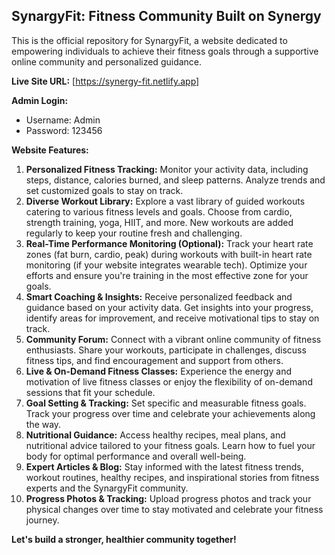 ## SynargyFit: Fitness Community Built on Synergy

This is the official repository for SynargyFit, a website dedicated to empowering individuals to achieve their fitness goals through a supportive online community and personalized guidance.

**Live Site URL:** [https://synergy-fit.netlify.app]

**Admin Login:**

- Username: Admin
- Password: 123456

**Website Features:**

1. **Personalized Fitness Tracking:** Monitor your activity data, including steps, distance, calories burned, and sleep patterns. Analyze trends and set customized goals to stay on track.
2. **Diverse Workout Library:** Explore a vast library of guided workouts catering to various fitness levels and goals. Choose from cardio, strength training, yoga, HIIT, and more. New workouts are added regularly to keep your routine fresh and challenging.
3. **Real-Time Performance Monitoring (Optional):** Track your heart rate zones (fat burn, cardio, peak) during workouts with built-in heart rate monitoring (if your website integrates wearable tech). Optimize your efforts and ensure you're training in the most effective zone for your goals.
4. **Smart Coaching & Insights:** Receive personalized feedback and guidance based on your activity data. Get insights into your progress, identify areas for improvement, and receive motivational tips to stay on track.
5. **Community Forum:** Connect with a vibrant online community of fitness enthusiasts. Share your workouts, participate in challenges, discuss fitness tips, and find encouragement and support from others.
6. **Live & On-Demand Fitness Classes:** Experience the energy and motivation of live fitness classes or enjoy the flexibility of on-demand sessions that fit your schedule.
7. **Goal Setting & Tracking:** Set specific and measurable fitness goals. Track your progress over time and celebrate your achievements along the way.
8. **Nutritional Guidance:** Access healthy recipes, meal plans, and nutritional advice tailored to your fitness goals. Learn how to fuel your body for optimal performance and overall well-being.
9. **Expert Articles & Blog:** Stay informed with the latest fitness trends, workout routines, healthy recipes, and inspirational stories from fitness experts and the SynargyFit community.
10. **Progress Photos & Tracking:** Upload progress photos and track your physical changes over time to stay motivated and celebrate your fitness journey.



**Let's build a stronger, healthier community together!**
